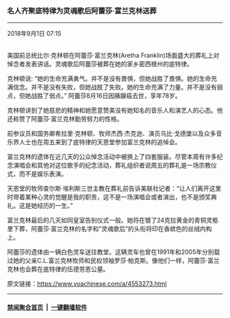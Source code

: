 ### 名人齐聚底特律为灵魂歌后阿蕾莎·富兰克林送葬
------------------------

<div class="published">
 <span class="date" title="中国时间">
  <time datetime="2018-09-01T07:15:06+08:00">
   2018年9月1日 07:15
  </time>
 </span>
</div>
<br/>
<div class="wsw">
 <p>
  美国前总统比尔·克林顿在阿蕾莎·富兰克林(Aretha Franklin)场面盛大的葬礼上对悼念者发表讲话。灵魂歌后阿蕾莎被葬在她的家乡密西根州的底特律。
 </p>
 <p>
  克林顿说: “她的生命充满勇气。并不是没有畏惧，但她战胜了畏惧。她的生命充满信念。并不是没有失败，但她战胜了失败。她的生命充满了力量。并不是没有弱点，但她战胜了弱点。” 阿蕾莎8月16日因胰腺癌去世，享年78岁。
 </p>
 <p>
  克林顿讲到了她慈悲的精神和她愿意赞美没有她知名的音乐人和演艺人的心态。他还称赞了阿蕾莎·富兰克林勤劳努力的性格。
 </p>
 <p>
  前参议员和国务卿希拉里·克林顿、牧师杰西·杰克逊、演员乌比·戈德堡以及众多音乐界人士也在周五来到了底特律的天恩堂参加富兰克林的追悼会。
 </p>
 <p>
  富兰克林的遗体在近几天的公众悼念活动中被换上了四套服装。尽管本周有许多纪念演唱会和其他对这位歌手的纪念活动，葬礼组织者说周五的葬礼是一场宗教仪式，而不是娱乐表演。
 </p>
 <p>
  天恩堂的牧师查尔斯·埃利斯三世主教在葬礼前告诉美联社记者：“让人们离开这里时带着某种心灵的觉醒是我的职责，这不是一场演唱会或者演出，也不是颁奖典礼。这是她经历的一生。”
 </p>
 <p>
  富兰克林最后的几天如同皇室告别仪式一般。她将在镀了24克拉黄金的青铜灵柩里下葬，阿蕾莎·富兰克林的名字和“灵魂歌后”的头衔将印在香槟色的丝绒内构上。
 </p>
 <p>
  阿蕾莎的遗体由一辆白色灵车送往教堂。这辆灵车也曾在1991年和2005年分别载过她的父亲C.L.富兰克林牧师和民权领袖罗莎·帕克斯。像他们一样，阿蕾莎·富兰克林也会葬在底特律的伍德劳恩公墓。
 </p>
 <p>
 </p>
</div>

原文链接：https://www.voachinese.com/a/4553273.html


------------------------
#### [禁闻聚合首页](https://github.com/gfw-breaker/banned-news/blob/master/README.md) &nbsp;|&nbsp;  [一键翻墙软件](https://github.com/gfw-breaker/nogfw/blob/master/README.md)